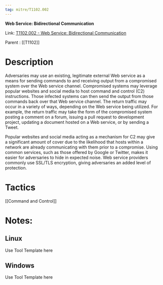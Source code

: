 ```yaml
---
tag: mitre/T1102.002
---
```


**Web Service: Bidirectional Communication**

Link: [T1102.002 - Web Service: Bidirectional Communication](https://attack.mitre.org/techniques/T1102/002)

Parent : [[T1102]]


# Description

Adversaries may use an existing, legitimate external Web service as a means for sending commands to and receiving output from a compromised system over the Web service channel. Compromised systems may leverage popular websites and social media to host command and control (C2) instructions. Those infected systems can then send the output from those commands back over that Web service channel. The return traffic may occur in a variety of ways, depending on the Web service being utilized. For example, the return traffic may take the form of the compromised system posting a comment on a forum, issuing a pull request to development project, updating a document hosted on a Web service, or by sending a Tweet. 

Popular websites and social media acting as a mechanism for C2 may give a significant amount of cover due to the likelihood that hosts within a network are already communicating with them prior to a compromise. Using common services, such as those offered by Google or Twitter, makes it easier for adversaries to hide in expected noise. Web service providers commonly use SSL/TLS encryption, giving adversaries an added level of protection. 

# Tactics


[[Command and Control]]


# Notes:

## Linux

Use Tool Template here

## Windows

Use Tool Template here